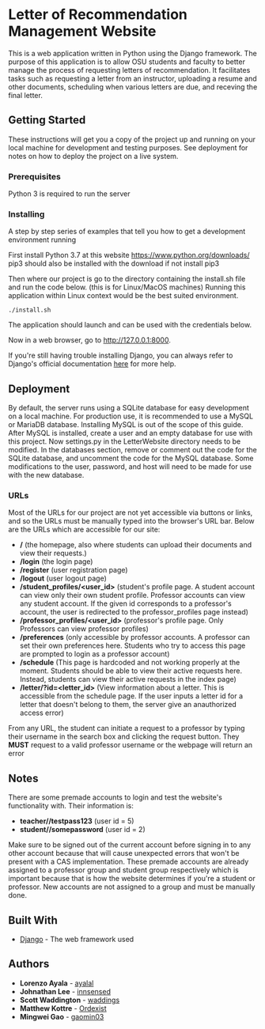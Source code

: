 # Letter of Recommendation Management Website

This is a web application written in Python using the Django framework. The purpose of this application is to allow OSU students and faculty to better manage the process of requesting letters of recommendation. It facilitates tasks such as requesting a letter from an instructor, uploading a resume and other documents, scheduling when various letters are due, and receving the final letter.

## Getting Started

These instructions will get you a copy of the project up and running on your local machine for development and testing purposes. See deployment for notes on how to deploy the project on a live system.

### Prerequisites

Python 3 is required to run the server

### Installing

A step by step series of examples that tell you how to get a development environment running

First install Python 3.7 at this website https://www.python.org/downloads/ pip3 should also be installed with the download if 
not install pip3

Then where our project is go to the directory containing the install.sh file and run the code below. (this is for Linux/MacOS machines)
Running this application within Linux context would be the best suited environment. 

```
./install.sh
```

The application should launch and can be used with the credentials below.


Now in a web browser, go to http://127.0.0.1:8000.

If you're still having trouble installing Django, you can always refer to Django's official documentation [here](https://docs.djangoproject.com/en/2.1/topics/install/#install-the-django-code) for more help.

## Deployment

By default, the server runs using a SQLite database for easy development on a local machine. For production use, it is recommended to use a MySQL or MariaDB database. Installing MySQL is out of the scope of this guide. After MySQL is installed, create a user and an empty database for use with this project. Now settings.py in the LetterWebsite directory needs to be modified. In the databases section, remove or comment out the code for the SQLite database, and uncomment the code for the MySQL database. Some modifications to the user, password, and host will need to be made for use with the new database.

### URLs

Most of the URLs for our project are not yet accessible via buttons or links, and so the URLs must be manually typed into the browser's URL bar. Below are the URLs which are accessible for our site:

* **/** (the homepage, also where students can upload their documents and view their requests.)
* **/login** (the login page)
* **/register** (user registration page)
* **/logout** (user logout page)
* **/student_profiles/<user_id>** (student's profile page. A student account can view only their own student profile. Professor accounts can view any student account. If the given id corresponds to a professor's account, the user is redirected to the professor_profiles page instead)
* **/professor_profiles/<user_id>** (professor's profile page. Only Professors can view professor profiles)
* **/preferences** (only accessible by professor accounts. A professor can set their own preferences here. Students who try to access this page are prompted to login as a professor account)
* **/schedule** (This page is hardcoded and not working properly at the moment. Students should be able to view their active requests here. Instead, students can view their active requests in the index page)
* **/letter/?id=<letter_id>** (View information about a letter. This is accessible from the schedule page. If the user inputs a letter id for a letter that doesn't belong to them, the server give an anauthorized access error)

From any URL, the student can initiate a request to a professor by typing their username in the search box and clicking the request button. They **MUST** request to a valid professor username or the webpage will return an error


## Notes

There are some premade accounts to login and test the website's functionality with. Their information is:

* **teacher//testpass123** (user id = 5)
* **student//somepassword** (user id = 2)

Make sure to be signed out of the current account before signing in to any other account because that will cause unexpected errors that won't be present with a CAS implementation. These premade accounts are already assigned to a professor group and student group respectively which is important because that is how the website determines if you're a student or professor. New accounts are not assigned to a group and must be manually done.


## Built With

* [Django](https://www.djangoproject.com/) - The web framework used

## Authors

* **Lorenzo Ayala** - [ayalal](https://github.com/ayalal)
* **Johnathan Lee** - [innsensed](https://github.com/innsensed)
* **Scott Waddington** - [waddings](https://github.com/waddings)
* **Matthew Kottre** - [Ordexist](https://github.com/Ordexist)
* **Mingwei Gao** - [gaomin03](https://github.com/gaomin03)

